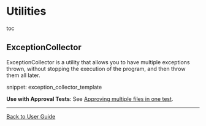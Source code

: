 <a id="top"></a>

# Utilities

toc

## ExceptionCollector

ExceptionCollector is a utility that allows you to have multiple exceptions thrown, without stopping the execution of the program, and then throw them all later.

snippet: exception_collector_template

**Use with Approval Tests**: See [Approving multiple files in one test](/doc/MultipleOutputFilesPerTest.md#approving-multiple-files-in-one-test).

---

[Back to User Guide](/doc/README.md#top)
